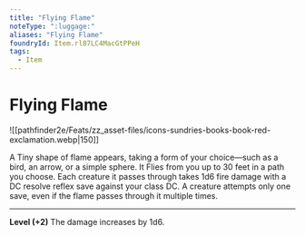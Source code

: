```yaml
---
title: "Flying Flame"
noteType: ":luggage:"
aliases: "Flying Flame"
foundryId: Item.rl87LC4MacGtPPeH
tags:
  - Item
---
```


# Flying Flame
![[pathfinder2e/Feats/zz_asset-files/icons-sundries-books-book-red-exclamation.webp|150]]

A Tiny shape of flame appears, taking a form of your choice—such as a bird, an arrow, or a simple sphere. It Flies from you up to 30 feet in a path you choose. Each creature it passes through takes 1d6 fire  damage with a DC resolve reflex save against your class DC. A creature attempts only one save, even if the flame passes through it multiple times.

* * *

**Level (+2)** The damage increases by 1d6.
